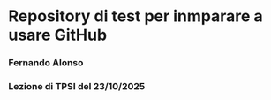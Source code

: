 # Repository di test per inmparare a usare GitHub
### Fernando Alonso
### Lezione di TPSI del 23/10/2025
